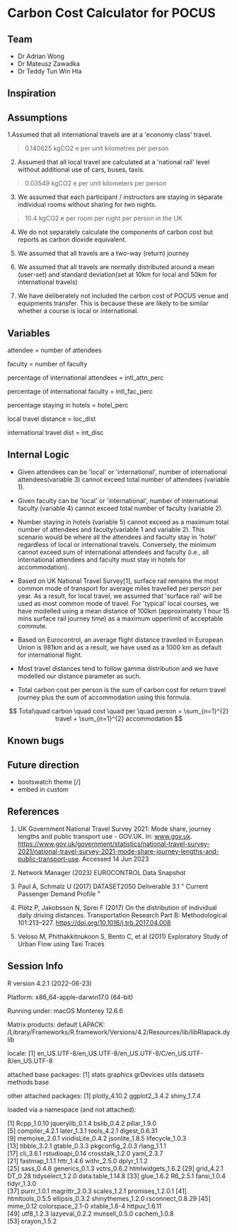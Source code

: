 # Carbon Cost Calculator for POCUS

## Team

- Dr Adrian Wong
- Dr Mateusz Zawadka
- Dr Teddy Tun Win Hla

## Inspiration

## Assumptions

1.Assumed that all international travels are at a 'economy class' travel. 

> 0.140625 kgCO2 e per unit kilometres per person

2. Assumed that all local travel are calculated at a 'national rail' level without additional use of cars, buses, taxis. 

> 0.03549 kgCO2 e per unit kilometers per person

3. We assumed that each participant / instructors are staying in separate individual rooms without sharing for two nights.

> 10.4 kgCO2 e per room per night per person in the UK 

4. We do not separately calculate the components of carbon cost but reports as carbon dioxide equivalent.

5. We assumed that all travels are a two-way (return) journey

6. We assumed that all travels are normally distributed around a mean (user-set) and standard deviation(set at 10km for local and 50km for international travels)

7.  We have deliberately not included the carbon cost of POCUS venue and equipments transfer. This is because these are likely to be similar whether a course is local or international.

## Variables

attendee = number of attendees

faculty = number of faculty

percentage of international attendees = intl_attn_perc

percentage of international faculty = intl_fac_perc

percentage staying in hotels = hotel_perc

local travel distance = loc_dist

international travel dist = int_disc 

## Internal Logic

- Given attendees can be 'local' or 'international', number of international attendees(variable 3) cannot exceed total number of attendees (variable 1). 

- Given faculty can be 'local' or 'international', number of international faculty (variable 4) cannot exceed total number of faculty (variable 2).

- Number staying in hotels (variable 5) cannot exceed as a maximum total number of attendees and faculty(variable 1 and variable 2). This scenario would be where all the attendees and faculty stay in 'hotel' regardless of local or international travels. Conversely, the minimum cannot exceed sum of international attendees and faculty (i.e., all international attendees and faculty must stay in hotels for accommodation).

- Based on UK National Travel Survey[1], surface rail remains the most common mode of transport for average miles travelled per person per year. As a result, for local travel, we assumed that 'surface rail' will be used as most common mode of travel. For 'typical' local courses, we have modelled using a mean distance of 100km (approximately 1 hour 15 mins surface rail journey time) as a maximum upperlimit of acceptable commute.

- Based on Eurocontrol, an average flight distance travelled in European Union is 981km and as a result, we have used as a 1000 km as default for international flight. 

- Most travel distances tend to follow gamma distribution and we have modelled our distance parameter as such.

- Total carbon cost per person is the sum of carbon cost for return travel journey plus the sum of accommodation using this formula.

$$ Total\quad carbon \quad cost \quad per \quad person = \sum_{n=1}^{2} travel  +  \sum_{n=1}^{2} accommodation $$

## Known bugs 

## Future direction
- bootswatch theme [/]
- embed in custom 

## References 

1.  UK Government National Travel Survey 2021: Mode share, journey lengths and public transport use - GOV.UK. In: www.gov.uk. https://www.gov.uk/government/statistics/national-travel-survey-2021/national-travel-survey-2021-mode-share-journey-lengths-and-public-transport-use. Accessed 14 Jun 2023

2. Network Manager (2023) EUROCONTROL Data Snapshot
3. Paul A, Schmalz U (2017) DATASET2050 Deliverable 3.1 " Current Passenger Demand Profile "
4. Plötz P, Jakobsson N, Sprei F (2017) On the distribution of individual daily driving distances. Transportation Research Part B: Methodological 101:213–227. https://doi.org/10.1016/j.trb.2017.04.008
5. Veloso M, Phithakkitnukoon S, Bento C, et al (2011) Exploratory Study of Urban Flow using Taxi Traces


## Session Info


R version 4.2.1 (2022-06-23)

Platform: x86_64-apple-darwin17.0 (64-bit)

Running under: macOS Monterey 12.6.6


Matrix products: default
LAPACK: /Library/Frameworks/R.framework/Versions/4.2/Resources/lib/libRlapack.dylib

locale:
[1] en_US.UTF-8/en_US.UTF-8/en_US.UTF-8/C/en_US.UTF-8/en_US.UTF-8

attached base packages:
[1] stats     graphics  grDevices utils     datasets  methods   base     

other attached packages:
[1] plotly_4.10.2 ggplot2_3.4.2 shiny_1.7.4  

loaded via a namespace (and not attached):

 [1] Rcpp_1.0.10       jquerylib_0.1.4   bslib_0.4.2       pillar_1.9.0     
 [5] compiler_4.2.1    later_1.3.1       tools_4.2.1       digest_0.6.31    
 [9] memoise_2.0.1     viridisLite_0.4.2 jsonlite_1.8.5    lifecycle_1.0.3  
[13] tibble_3.2.1      gtable_0.3.3      pkgconfig_2.0.3   rlang_1.1.1      
[17] cli_3.6.1         rstudioapi_0.14   crosstalk_1.2.0   yaml_2.3.7       
[21] fastmap_1.1.1     httr_1.4.6        withr_2.5.0       dplyr_1.1.2      
[25] sass_0.4.6        generics_0.1.3    vctrs_0.6.2       htmlwidgets_1.6.2
[29] grid_4.2.1        DT_0.28           tidyselect_1.2.0  data.table_1.14.8
[33] glue_1.6.2        R6_2.5.1          fansi_1.0.4       tidyr_1.3.0      
[37] purrr_1.0.1       magrittr_2.0.3    scales_1.2.1      promises_1.2.0.1 
[41] htmltools_0.5.5   ellipsis_0.3.2    shinythemes_1.2.0 rsconnect_0.8.29 
[45] mime_0.12         colorspace_2.1-0  xtable_1.8-4      httpuv_1.6.11    
[49] utf8_1.2.3        lazyeval_0.2.2    munsell_0.5.0     cachem_1.0.8     
[53] crayon_1.5.2  